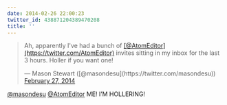 ```yaml
---
date: 2014-02-26 22:00:23
twitter_id: 438871204389470208
title: ''
---
```


<blockquote class="twitter-tweet"><p lang="en" dir="ltr">Ah, apparently I&#39;ve had a bunch of <a href="https://twitter.com/AtomEditor?ref_src=twsrc%5Etfw">[@AtomEditor](https://twitter.com/AtomEditor)</a> invites sitting in my inbox for the last 3 hours. Holler if you want one!</p>&mdash; Mason Stewart ([@masondesu](https://twitter.com/masondesu)) <a href="https://twitter.com/masondesu/status/438870154408361986?ref_src=twsrc%5Etfw">February 27, 2014</a></blockquote>
<script async src="https://platform.twitter.com/widgets.js" charset="utf-8"></script>

[@masondesu](https://twitter.com/masondesu) [@AtomEditor](https://twitter.com/AtomEditor) ME! I’M HOLLERING!
